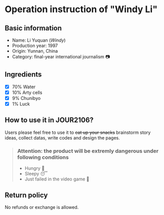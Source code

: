 # Operation instruction of "Windy Li"
## Basic information
* Name: Li Yuquan (*Windy*)
* Production year: 1997
* Origin: Yunnan, China
* Category: final-year international journalism  :camera:
## Ingredients
- [x] 70% Water
- [x] 10% Arty cells
- [x] 9% Chunibyo
- [x] 1% Luck
## How to use it in JOUR2106?
Users please feel free to use it to ~~eat up your snacks~~ brainstorm story ideas, collect datas, write codes and design the pages. 
> ### Attention: the product will be extremly dangerous under following conditions
>   - Hungry  :rice:
>   - Sleepy  :sleeping:
>   - Just failed in the video game  :shit:
## Return policy
No refunds or exchange is allowed.
